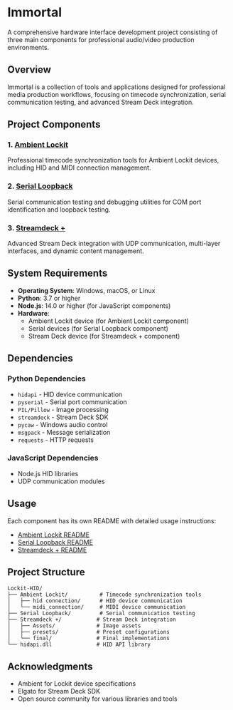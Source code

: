 # Immortal

A comprehensive hardware interface development project consisting of three main components for professional audio/video production environments.

## Overview

Immortal is a collection of tools and applications designed for professional media production workflows, focusing on timecode synchronization, serial communication testing, and advanced Stream Deck integration.

## Project Components

### 1. [Ambient Lockit](./Ambient%20Lockit/)
Professional timecode synchronization tools for Ambient Lockit devices, including HID and MIDI connection management.

### 2. [Serial Loopback](./Serial%20Loopback/)
Serial communication testing and debugging utilities for COM port identification and loopback testing.

### 3. [Streamdeck +](./Streamdeck%20+/)
Advanced Stream Deck integration with UDP communication, multi-layer interfaces, and dynamic content management.

## System Requirements

- **Operating System**: Windows, macOS, or Linux
- **Python**: 3.7 or higher
- **Node.js**: 14.0 or higher (for JavaScript components)
- **Hardware**: 
  - Ambient Lockit device (for Ambient Lockit component)
  - Serial devices (for Serial Loopback component)
  - Stream Deck device (for Streamdeck + component)

## Dependencies

### Python Dependencies
- `hidapi` - HID device communication
- `pyserial` - Serial port communication
- `PIL/Pillow` - Image processing
- `streamdeck` - Stream Deck SDK
- `pycaw` - Windows audio control
- `msgpack` - Message serialization
- `requests` - HTTP requests

### JavaScript Dependencies
- Node.js HID libraries
- UDP communication modules

## Usage

Each component has its own README with detailed usage instructions:

- [Ambient Lockit README](./Ambient%20Lockit/README.md)
- [Serial Loopback README](./Serial%20Loopback/README.md)
- [Streamdeck + README](./Streamdeck%20+/README.md)

## Project Structure

```
Lockit-HID/
├── Ambient Lockit/          # Timecode synchronization tools
│   ├── hid connection/      # HID device communication
│   └── midi_connection/     # MIDI device communication
├── Serial Loopback/         # Serial communication testing
├── Streamdeck +/           # Stream Deck integration
│   ├── Assets/             # Image assets
│   ├── presets/            # Preset configurations
│   └── final/              # Final implementations
└── hidapi.dll              # HID API library
```

## Acknowledgments

- Ambient for Lockit device specifications
- Elgato for Stream Deck SDK
- Open source community for various libraries and tools 
